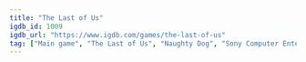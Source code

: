 ```yaml
---
title: "The Last of Us"
igdb_id: 1009
igdb_url: "https://www.igdb.com/games/the-last-of-us"
tag: ["Main game", "The Last of Us", "Naughty Dog", "Sony Computer Entertainment", "Shooter", "Adventure", "Single player", "Multiplayer", "Third person", "Action", "Horror", "Survival", "Stealth"]
---
```


